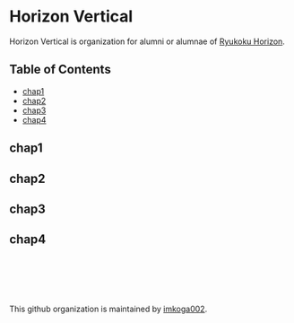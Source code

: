 # Horizon Vertical 
Horizon Vertical is organization for alumni or alumnae of [Ryukoku Horizon](https://github.com/ryukoku-horizon).

## Table of Contents
- [chap1](#chap1)
- [chap2](#chap2)
- [chap3](#chap3)
- [chap4](#chap4)

<div id=chap1><h2>chap1</h2></div>
<div id=chap2><h2>chap2</h2></div>
<div id=chap3><h2>chap3</h2></div>
<div id=chap4><h2>chap4</h2></div>


<br><br><br><br><br>
This github organization is maintained by [imkoga002](https://gihtub.com/imkoga002).
